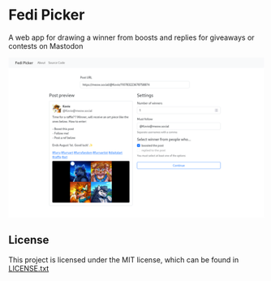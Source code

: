 # Fedi Picker

A web app for drawing a winner from boosts and replies for giveaways or contests on Mastodon

![screenshot](./screenshots/Screenshot1.png)

## License

This project is licensed under the MIT license, which can be found in [LICENSE.txt](LICENSE.txt)
